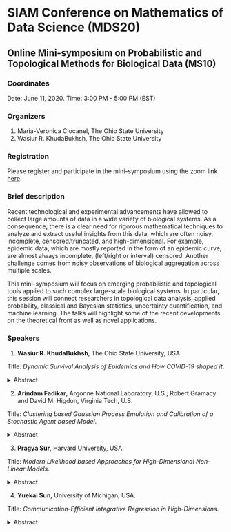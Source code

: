 # SIAM Conference on Mathematics of Data Science (MDS20)
## Online Mini-symposium on Probabilistic and Topological Methods for Biological Data (MS10)

### Coordinates
Date: June 11, 2020.
Time: 3:00 PM - 5:00 PM (EST)

### Organizers
1. Maria-Veronica Ciocanel, The Ohio State University
2. Wasiur R. KhudaBukhsh, The Ohio State University

### Registration
Please register and participate in the mini-symposium using the zoom link [here](https://osu.zoom.us/s/96204200382).

### Brief description
Recent technological and experimental advancements have allowed to collect large amounts of data in a wide variety of biological systems. As a consequence, there is a clear need for rigorous mathematical techniques to analyze and extract useful insights from this data, which are often noisy, incomplete, censored/truncated, and high-dimensional. For example, epidemic data, which are mostly reported in the form of an epidemic curve, are almost always incomplete, (left/right or interval) censored. Another challenge comes from noisy observations of biological aggregation across multiple scales.

This mini-symposium will focus on emerging probabilistic and topological tools applied to such complex large-scale biological systems. In particular, this session will connect researchers in topological data analysis, applied probability, classical and Bayesian statistics, uncertainty quantification, and machine learning. The talks will highlight some of the recent developments on the theoretical front as well as novel applications.

### Speakers
1. **Wasiur R. KhudaBukhsh**, The Ohio State University, USA.

Title: _Dynamic Survival Analysis of Epidemics and How COVID-19 shaped it_.
<details>
<summary>Abstract</summary>

This talk will introduce the notion of dynamic survival analysis (DSA). We show that solutions to ordinary differential equations (ODEs) describing the large-population limits of Markovian stochastic epidemic models can be interpreted as survival or cumulative hazard functions when analysing data on individuals sampled from the population. We refer to the individual-level survival and hazard functions derived from population-level equations as a survival dynamical system (SDS). To illustrate how population-level dynamics imply probability laws for individual-level infection and recovery times that can be used for statistical inference, we show numerical examples based on synthetic data as well as the COVID-19 outbreak data.

The second part of the talk will focus on developing the DSA methodology for non-Markovian dynamics. Measure-valued processes play a key role in this endeavour. For the non-Markovian set-up, the DSA-likelihood is shown to depend on solutions to partial differential equations instead of ODEs as before. Preliminary numerical results for parameter inference will be shown. Finally, extension to non-Markovian epidemics on configuration model random graphs will be discussed.
</details>

2. **Arindam Fadikar**, Argonne National Laboratory, U.S.; Robert Gramacy and David M. Higdon, Virginia Tech, U.S.

Title: _Clustering based Gaussian Process Emulation and Calibration of a Stochastic Agent based Model_.
<details>
<summary>Abstract</summary>

Gaussian process (GP) model is an effective tool for emulating complex computer simulations. Heterogeneous gaussian process (Binois et al, 2017) has been shown to be superior in the presence of input dependent noise as in the case of any stochastic computer simulation. However, all GP models impose a gaussian variability assumption in the emulator. In this talk, we propose a new approach based on heterogeneous GP and a clustering based technique to emulate and hence calibrate a stochastic agent based simulation. The basic idea is to relax the normality assumption by borrowing the standard gaussian mixture model and coupling that with a traditional GP. The study is motivated by with an example taken from the 2015 Ebola challenge workshop which simulated an Ebola epidemic to evaluate methodology.
</details>

3. **Pragya Sur**, Harvard University, USA.

Title: _Modern Likelihood based Approaches for High-Dimensional Non-Linear Models_.
<details>
<summary>Abstract</summary>

Generalized linear models are a class of widely used non-linear models in statistics. Classical maximum-likelihood theory based statistical inference is ubiquitous in this context. This theory hinges on well-known fundamental results: (1) the maximum-likelihood-estimate (MLE) is asymptotically unbiased and normally distributed, (2) its variability can be quantified via the inverse Fisher information, and (3) the likelihood-ratio-test (LRT) is asymptotically a Chi-Squared. In this talk, I will consider the specific setting of logistic regression models and show that in the common modern setting where the number of features and the sample size are both large and comparable, classical results are far from accurate. In fact, (1) the MLE is biased, (2) its variability is far greater than classical results, and (3) the LRT is not distributed as a Chi-Square. Consequently, p-values and confidence intervals based on classical theory are completely invalid. I will describe a new theory that precisely characterizes the asymptotic behavior of the MLE and the LRT under certain assumptions on the covariate distribution; this in turn yields valid p-values and confidence intervals in such high-dimensional settings. If time permits, I will discuss general techniques that may enable the study of likelihood based estimators in other non-linear models under similar high-dimensional asymptotics. This is based on joint works with Emmanuel Candes, Yuxin Chen and Qian Zhao.

</details>

4. **Yuekai Sun**, University of Michigan, USA.

Title: _Communication-Efficient Integrative Regression in High-Dimensions_.
<details>
<summary>Abstract</summary>

We consider the task of meta-analysis in high-dimensional settings in which the data sources we wish to integrate are similar, but nonidentical. To borrow strength across such heterogeneous data sources, we introduce a global parameter that remains sparse even in the presence of outlier data sources. We also propose a one-shot estimator of the global parameter that preserves the anonymity of the data sources and converges at a rate that depends on the size of the combined dataset. Finally, we demonstrate the benefits of our approach on a large-scale drug treatment dataset.

</details>
